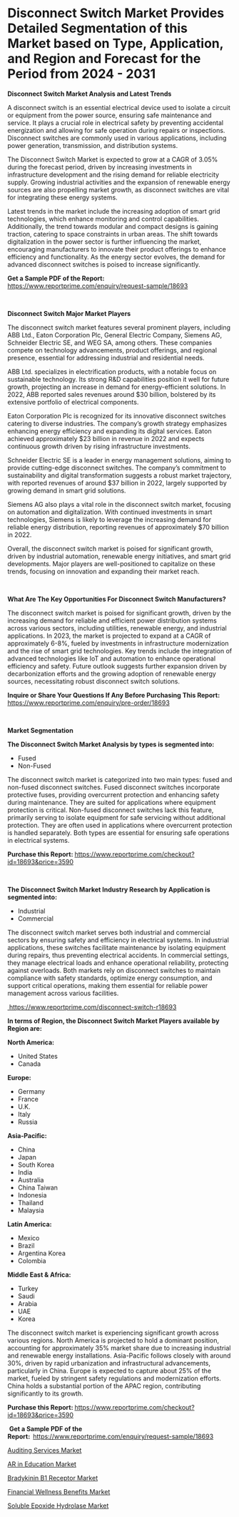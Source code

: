 <p><h1>Disconnect Switch Market Provides Detailed Segmentation of this Market based on Type, Application, and Region and Forecast for the Period from 2024 - 2031</h1></p><p><strong>Disconnect Switch Market Analysis and Latest Trends</strong></p>
<p><p>A disconnect switch is an essential electrical device used to isolate a circuit or equipment from the power source, ensuring safe maintenance and service. It plays a crucial role in electrical safety by preventing accidental energization and allowing for safe operation during repairs or inspections. Disconnect switches are commonly used in various applications, including power generation, transmission, and distribution systems. </p><p>The Disconnect Switch Market is expected to grow at a CAGR of 3.05% during the forecast period, driven by increasing investments in infrastructure development and the rising demand for reliable electricity supply. Growing industrial activities and the expansion of renewable energy sources are also propelling market growth, as disconnect switches are vital for integrating these energy systems. </p><p>Latest trends in the market include the increasing adoption of smart grid technologies, which enhance monitoring and control capabilities. Additionally, the trend towards modular and compact designs is gaining traction, catering to space constraints in urban areas. The shift towards digitalization in the power sector is further influencing the market, encouraging manufacturers to innovate their product offerings to enhance efficiency and functionality. As the energy sector evolves, the demand for advanced disconnect switches is poised to increase significantly.</p></p>
<p><strong>Get a Sample PDF of the Report:&nbsp;</strong> <a href="https://www.reportprime.com/enquiry/request-sample/18693?utm_campaign=1169&utm_medium=2&utm_source=Github&utm_content=ia&utm_term=21112024&utm_id=disconnect-switch">https://www.reportprime.com/enquiry/request-sample/18693</a></p>
<p>&nbsp;</p>
<p><strong>Disconnect Switch Major Market Players</strong></p>
<p><p>The disconnect switch market features several prominent players, including ABB Ltd., Eaton Corporation Plc, General Electric Company, Siemens AG, Schneider Electric SE, and WEG SA, among others. These companies compete on technology advancements, product offerings, and regional presence, essential for addressing industrial and residential needs.</p><p>ABB Ltd. specializes in electrification products, with a notable focus on sustainable technology. Its strong R&D capabilities position it well for future growth, projecting an increase in demand for energy-efficient solutions. In 2022, ABB reported sales revenues around $30 billion, bolstered by its extensive portfolio of electrical components.</p><p>Eaton Corporation Plc is recognized for its innovative disconnect switches catering to diverse industries. The company’s growth strategy emphasizes enhancing energy efficiency and expanding its digital services. Eaton achieved approximately $23 billion in revenue in 2022 and expects continuous growth driven by rising infrastructure investments.</p><p>Schneider Electric SE is a leader in energy management solutions, aiming to provide cutting-edge disconnect switches. The company’s commitment to sustainability and digital transformation suggests a robust market trajectory, with reported revenues of around $37 billion in 2022, largely supported by growing demand in smart grid solutions.</p><p>Siemens AG also plays a vital role in the disconnect switch market, focusing on automation and digitalization. With continued investments in smart technologies, Siemens is likely to leverage the increasing demand for reliable energy distribution, reporting revenues of approximately $70 billion in 2022.</p><p>Overall, the disconnect switch market is poised for significant growth, driven by industrial automation, renewable energy initiatives, and smart grid developments. Major players are well-positioned to capitalize on these trends, focusing on innovation and expanding their market reach.</p></p>
<p>&nbsp;</p>
<p><strong>What Are The Key Opportunities For Disconnect Switch Manufacturers?</strong></p>
<p><p>The disconnect switch market is poised for significant growth, driven by the increasing demand for reliable and efficient power distribution systems across various sectors, including utilities, renewable energy, and industrial applications. In 2023, the market is projected to expand at a CAGR of approximately 6-8%, fueled by investments in infrastructure modernization and the rise of smart grid technologies. Key trends include the integration of advanced technologies like IoT and automation to enhance operational efficiency and safety. Future outlook suggests further expansion driven by decarbonization efforts and the growing adoption of renewable energy sources, necessitating robust disconnect switch solutions.</p></p>
<p><strong>Inquire or Share Your Questions If Any Before Purchasing This Report:</strong> <a href="https://www.reportprime.com/enquiry/pre-order/18693?utm_campaign=1169&utm_medium=2&utm_source=Github&utm_content=ia&utm_term=21112024&utm_id=disconnect-switch">https://www.reportprime.com/enquiry/pre-order/18693</a></p>
<p>&nbsp;</p>
<p><strong>Market Segmentation</strong></p>
<p><strong>The Disconnect Switch Market Analysis by types is segmented into:</strong></p>
<p><ul><li>Fused</li><li>Non-Fused</li></ul></p>
<p><p>The disconnect switch market is categorized into two main types: fused and non-fused disconnect switches. Fused disconnect switches incorporate protective fuses, providing overcurrent protection and enhancing safety during maintenance. They are suited for applications where equipment protection is critical. Non-fused disconnect switches lack this feature, primarily serving to isolate equipment for safe servicing without additional protection. They are often used in applications where overcurrent protection is handled separately. Both types are essential for ensuring safe operations in electrical systems.</p></p>
<p><strong>Purchase this Report:&nbsp;</strong><a href="https://www.reportprime.com/checkout?id=18693&price=3590&utm_campaign=1169&utm_medium=2&utm_source=Github&utm_content=ia&utm_term=21112024&utm_id=disconnect-switch">https://www.reportprime.com/checkout?id=18693&price=3590</a></p>
<p>&nbsp;</p>
<p><strong>The Disconnect Switch Market Industry Research by Application is segmented into:</strong></p>
<p><ul><li>Industrial</li><li>Commercial</li></ul></p>
<p><p>The disconnect switch market serves both industrial and commercial sectors by ensuring safety and efficiency in electrical systems. In industrial applications, these switches facilitate maintenance by isolating equipment during repairs, thus preventing electrical accidents. In commercial settings, they manage electrical loads and enhance operational reliability, protecting against overloads. Both markets rely on disconnect switches to maintain compliance with safety standards, optimize energy consumption, and support critical operations, making them essential for reliable power management across various facilities.</p></p>
<p><a href="https://www.reportprime.com/disconnect-switch-r18693?utm_campaign=1169&utm_medium=2&utm_source=Github&utm_content=ia&utm_term=21112024&utm_id=disconnect-switch">&nbsp;https://www.reportprime.com/disconnect-switch-r18693</a></p>
<p><strong>In terms of Region, the Disconnect Switch Market Players available by Region are:</strong></p>
<p>
    <p> <strong> North America: </strong>
        <ul>
            <li>United States</li>
            <li>Canada</li>
        </ul>
        </p> 
    <p> <strong> Europe: </strong>
        <ul>
            <li>Germany</li>
            <li>France</li>
            <li>U.K.</li>
            <li>Italy</li>
            <li>Russia</li>
        </ul>
        </p> 
    <p> <strong> Asia-Pacific: </strong>
        <ul>
            <li>China</li>
            <li>Japan</li>
            <li>South Korea</li>
            <li>India</li>
            <li>Australia</li>
            <li>China Taiwan</li>
            <li>Indonesia</li>
            <li>Thailand</li>
            <li>Malaysia</li>
        </ul>
        </p> 
    <p> <strong> Latin America: </strong>
        <ul>
            <li>Mexico</li>
            <li>Brazil</li>
            <li>Argentina Korea</li>
            <li>Colombia</li>
        </ul>
        </p> 
    <p> <strong> Middle East & Africa: </strong>
        <ul>
            <li>Turkey</li>
            <li>Saudi</li>
            <li>Arabia</li>
            <li>UAE</li>
            <li>Korea</li>
        </ul>
    </p>
    </p>
<p><p>The disconnect switch market is experiencing significant growth across various regions. North America is projected to hold a dominant position, accounting for approximately 35% market share due to increasing industrial and renewable energy installations. Asia-Pacific follows closely with around 30%, driven by rapid urbanization and infrastructural advancements, particularly in China. Europe is expected to capture about 25% of the market, fueled by stringent safety regulations and modernization efforts. China holds a substantial portion of the APAC region, contributing significantly to its growth.</p></p>
<p><strong>Purchase this Report: </strong><a href="https://www.reportprime.com/checkout?id=18693&price=3590&utm_campaign=1169&utm_medium=2&utm_source=Github&utm_content=ia&utm_term=21112024&utm_id=disconnect-switch">https://www.reportprime.com/checkout?id=18693&price=3590</a></p>
<p>&nbsp;<strong>Get a Sample PDF of the Report:&nbsp;&nbsp;</strong><a href="https://www.reportprime.com/enquiry/request-sample/18693?utm_campaign=1169&utm_medium=2&utm_source=Github&utm_content=ia&utm_term=21112024&utm_id=disconnect-switch">https://www.reportprime.com/enquiry/request-sample/18693</a></p>
<p><strong></strong></p>
<p><p><a href="https://www.linkedin.com/pulse/discovering-auditing-servicesmarkets-types-applications-geographies-xqhce?utm_campaign=1169&utm_medium=2&utm_source=Github&utm_content=ia&utm_term=21112024&utm_id=disconnect-switch">Auditing Services Market</a></p><p><a href="https://www.linkedin.com/pulse/study-ar-education-market-offeringdata-concerning-its-size-6wh3e?utm_campaign=1169&utm_medium=2&utm_source=Github&utm_content=ia&utm_term=21112024&utm_id=disconnect-switch">AR in Education Market</a></p><p><a href="https://issuu.com/reportprime-2/docs/bradykinin-b1-receptor-market-size-_ef5df6a27d3714?utm_campaign=1169&utm_medium=2&utm_source=Github&utm_content=ia&utm_term=21112024&utm_id=disconnect-switch">Bradykinin B1 Receptor Market</a></p><p><a href="https://www.linkedin.com/pulse/overview-financial-wellness-benefits-market-2024-2031-growth-kzmme?utm_campaign=1169&utm_medium=2&utm_source=Github&utm_content=ia&utm_term=21112024&utm_id=disconnect-switch">Financial Wellness Benefits Market</a></p><p><a href="https://issuu.com/reportprime-2/docs/soluble-epoxide-hydrolase-market-si_6d79ef64471f86?utm_campaign=1169&utm_medium=2&utm_source=Github&utm_content=ia&utm_term=21112024&utm_id=disconnect-switch">Soluble Epoxide Hydrolase Market</a></p></p>